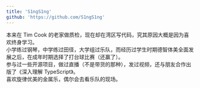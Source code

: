 ```yaml
---
title: 'S1ngS1ng'
github: 'https://github.com/S1ngS1ng'
---
```


本来在 Tim Cook 的老家做质检，现在却在湾区写代码，究其原因大概是因为喜欢终身学习。\
小学练过钢琴，中学练过田径，大学组过乐队，而经历过学生时期德智体美全面发展之后，在成年时期选择了打台球比赛（还赢了）。\
参与过一些开源项目，做过直播（不是带货的那种），发过视频，还与朋友合作出版了《深入理解 TypeScript》。\
喜欢旋律优美的金属乐，偶尔会去看乐队的现场。
